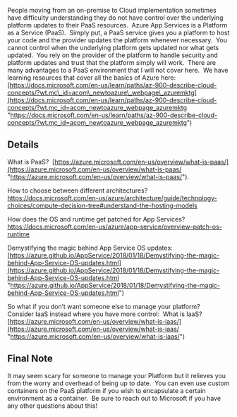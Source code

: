  

People moving from an on-premise to Cloud implementation sometimes have difficulty understanding they do not have control over the underlying platform updates to their PaaS resources.&nbsp; Azure App Services is a Platform as a Service (PaaS).&nbsp; Simply put, a PaaS service gives you a platform to host your code and the provider updates the platform whenever necessary.&nbsp; You cannot control when the underlying platform gets updated nor what gets updated.&nbsp; You rely on the provider of the platform to handle security and platform updates and trust that the platform simply will work.&nbsp; There are many advantages to a PaaS environment that I will not cover here.&nbsp; We have learning resources that cover all the basics of Azure here: [https://docs.microsoft.com/en-us/learn/paths/az-900-describe-cloud-concepts/?wt.mc\_id=acom\_newtoazure\_webpage\_azuremktg](https://docs.microsoft.com/en-us/learn/paths/az-900-describe-cloud-concepts/?wt.mc_id=acom_newtoazure_webpage_azuremktg "https://docs.microsoft.com/en-us/learn/paths/az-900-describe-cloud-concepts/?wt.mc_id=acom_newtoazure_webpage_azuremktg")



## Details

What is PaaS?&nbsp; [https://azure.microsoft.com/en-us/overview/what-is-paas/](https://azure.microsoft.com/en-us/overview/what-is-paas/ "https://azure.microsoft.com/en-us/overview/what-is-paas/").

How to choose between different architectures? <https://docs.microsoft.com/en-us/azure/architecture/guide/technology-choices/compute-decision-tree#understand-the-hosting-models>

How does the OS and runtime get patched for App Services?&nbsp; <https://docs.microsoft.com/en-us/azure/app-service/overview-patch-os-runtime>

Demystifying the magic behind App Service OS updates: [https://azure.github.io/AppService/2018/01/18/Demystifying-the-magic-behind-App-Service-OS-updates.html](https://azure.github.io/AppService/2018/01/18/Demystifying-the-magic-behind-App-Service-OS-updates.html "https://azure.github.io/AppService/2018/01/18/Demystifying-the-magic-behind-App-Service-OS-updates.html")

So what if you don’t want someone else to manage your platform?&nbsp; Consider IaaS instead where you have more control:&nbsp; What is IaaS? [https://azure.microsoft.com/en-us/overview/what-is-iaas/](https://azure.microsoft.com/en-us/overview/what-is-iaas/ "https://azure.microsoft.com/en-us/overview/what-is-iaas/")



## 

## Final Note

It may seem scary for someone to manage your Platform but it relieves you from the worry and overhead of being up to date.&nbsp; You can even use custom containers on the PaaS platform if you wish to encapsulate a certain environment as a container.&nbsp; Be sure to reach out to Microsoft if you have any other questions about this!